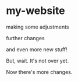 # my-website

making some adjustments

further changes

and even more new stuff!

But, wait. It's not over yet.

Now there's more changes.
